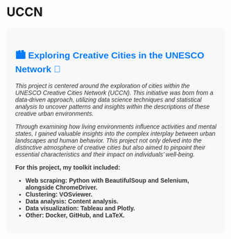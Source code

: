 # UCCN

<div style="font-family: Arial, sans-serif; color: #333; background-color: #f8f8f8; padding: 20px; border-radius: 10px;">
<h2 style="color: #007bff;">🏙️ Exploring Creative Cities in the UNESCO Network 🎨</h2>

<p style="font-style: italic;">This project is centered around the exploration of cities within the UNESCO Creative Cities Network (UCCN). This initiative was born from a data‐driven approach, utilizing data science techniques and statistical analysis to uncover patterns and insights within the descriptions of these creative urban environments.</p>

<p style="font-style: italic;">Through examining how living environments influence activities and mental states, I gained valuable insights into the complex interplay between urban landscapes and human behavior. This project not only delved into the distinctive atmosphere of creative cities but also aimed to pinpoint their essential characteristics and their impact on individuals’ well‐being.</p>

<div style="font-weight: bold;">
    <p>For this project, my toolkit included:</p>
    <ul>
        <li>Web scraping: Python with BeautifulSoup and Selenium, alongside ChromeDriver.</li>
        <li>Clustering: VOSviewer.</li>
        <li>Data analysis: Content analysis.</li>
        <li>Data visualization: Tableau and Plotly.</li>
        <li>Other: Docker, GitHub, and LaTeX.</li>
    </ul>
</div>

</div>
